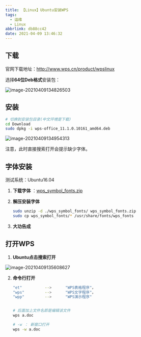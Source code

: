 ```yaml
---
title: 【Linux】Ubuntu安装WPS
tags:
  - 运维
  - Linux
abbrlink: db88cc42
date: 2021-04-09 13:46:32
---
```




## 下载

官网下载地址：http://www.wps.cn/product/wpslinux



选择**64位Deb格式**安装包：

![image-20210409134826503](http://blog.cdn.ionluo.cn/blog/image-20210409134826503.png)





## 安装

```bash
# 切换到安装包目录(中文环境是下载)
cd Download
sudo dpkg -i wps-office_11.1.0.10161_amd64.deb
```

![image-20210409134954313](http://blog.cdn.ionluo.cn/blog/image-20210409134954313.png)

注意，此时直接搜索打开会提示缺少字体。



## 字体安装

测试系统：Ubuntu16.04

1. **下载字体** ：[wps_symbol_fonts.zip](https://blog.cdn.ionluo.cn/files/wps_symbol_fonts.zip)

2. **解压安装字体**

   ```bash
   sudo unzip -d ./wps_symbol_fonts/ wps_symbol_fonts.zip
   sudo cp wps_symbol_fonts/* /usr/share/fonts/wps_fonts
   ```

3. **大功告成**



## 打开WPS

1.  **Ubuntu点击搜索打开**

   ![image-20210409135608627](http://blog.cdn.ionluo.cn/blog/image-20210409135608627.png)

2. **命令行打开**

   ```bash
   "et"          -->      "WPS表格程序"，
   "wps"         -->      "WPS文字程序"，
   "wpp"         -->      "WPS演示程序"
   
   
   # 后面加上文件名即是编辑该文件
   wps a.doc
   
   # -w ： 新窗口打开
   wps -w a.doc
   ```

   

